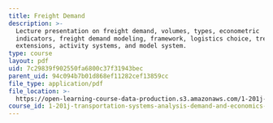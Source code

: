 ```yaml
---
title: Freight Demand
description: >-
  Lecture presentation on freight demand, volumes, types, econometric
  indicators, freight demand modeling, framework, logistics choice, trends,
  extensions, activity systems, and model system.
type: course
layout: pdf
uid: 7c29839f902550fa6800c37f31943bec
parent_uid: 94c094b7b01d868ef11282cef13859cc
file_type: application/pdf
file_location: >-
  https://open-learning-course-data-production.s3.amazonaws.com/1-201j-transportation-systems-analysis-demand-and-economics-fall-2008/7c29839f902550fa6800c37f31943bec_MIT1_201JF08_lec06.pdf
course_id: 1-201j-transportation-systems-analysis-demand-and-economics-fall-2008
---
```

